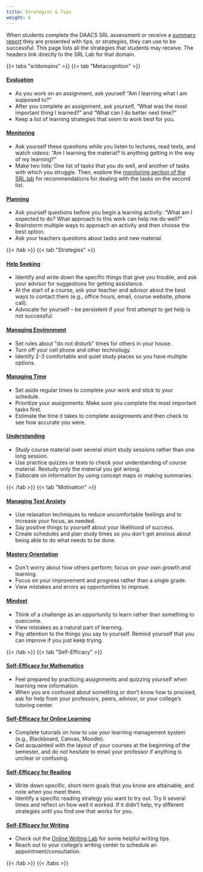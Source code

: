 ```yaml
---
title: Strategies & Tips
weight: 6
---
```


When students complete the DAACS SRL assessment or receive a [summary report](/advisors/summary_reports/) they are presented with tips, or strategies, they can use to be successful. This page lists all the strategies that students may receive. The headers link directly to the SRL Lab for that domain.


{{< tabs "srldomains" >}}
{{< tab "Metacognition" >}}
#### [Evaluation](https://srl.daacs.net/metacognition/evaluate/how-often-do-you-evaluate/)

* As you work on an assignment, ask yourself “Am I learning what I am supposed to?”
* After you complete an assignment, ask yourself, “What was the most important thing I learned?” and “What can I do better next time?”
* Keep a list of learning strategies that seem to work best for you.

#### [Monitoring](https://srl.daacs.net/metacognition/monitor/how-often-do-you-monitor/)

* Ask yourself these questions while you listen to lectures, read texts, and watch videos: “Am I learning the material? Is anything getting in the way of my learning?”
* Make two lists: One list of tasks that you do well, and another of tasks with which you struggle. Then, explore the [monitoring section of the SRL lab](https://srl.daacs.net/metacognition/monitor/how-to-improve-your-monitoring/) for recommendations for dealing with the tasks on the second list.


#### [Planning](https://srl.daacs.net/metacognition/plan/how-often-do-you-plan/)

* Ask yourself questions before you begin a learning activity: “What am I expected to do? What approach to this work can help me do well?”
* Brainstorm multiple ways to approach an activity and then choose the best option.
* Ask your teachers questions about tasks and new material.

{{< /tab >}}
{{< tab "Strategies" >}}
#### [Help Seeking](https://srl.daacs.net/learning-strategies/help-seeking/)

* Identify and write down the specific things that give you trouble, and ask your advisor for suggestions for getting assistance.
* At the start of a course, ask your teacher and advisor about the best ways to contact them (e.g., office hours, email, course website, phone call).
* Advocate for yourself – be persistent if your first attempt to get help is not successful.

#### [Managing Environment](https://srl.daacs.net/learning-strategies/environment-management/)

* Set rules about "do not disturb" times for others in your house.
* Turn off your cell phone and other technology.
* Identify 2-3 comfortable and quiet study places so you have multiple options.

#### [Managing Time](https://srl.daacs.net/learning-strategies/time-management/)

* Set aside regular times to complete your work and stick to your schedule.
* Prioritize your assignments: Make sure you complete the most important tasks first.
* Estimate the time it takes to complete assignments and then check to see how accurate you were.

#### [Understanding](https://srl.daacs.net/learning-strategies/learning-tactics/)

*  Study course material over several short study sessions rather than one long session.
* Use practice quizzes or tests to check your understanding of course material. Restudy only the material you got wrong.
* Elaborate on information by using concept maps or making summaries.

{{< /tab >}}
{{< tab "Motivation" >}}

#### [Managing Test Anxiety](https://srl.daacs.net/motivation/anxiety-levels/)

* Use relaxation techniques to reduce uncomfortable feelings and to increase your focus, as needed.
* Say positive things to yourself about your likelihood of success.
* Create schedules and plan study times so you don't get anxious about being able to do what needs to be done.

#### [Mastery Orientation](https://srl.daacs.net/motivation/mastery-orientation/)

* Don't worry about how others perform; focus on your own growth and learning.
* Focus on your improvement and progress rather than a single grade.
* View mistakes and errors as opportunities to improve.


#### [Mindset](https://srl.daacs.net/motivation/mindset/)

* Think of a challenge as an opportunity to learn rather than something to overcome.
* View mistakes as a natural part of learning.
* Pay attention to the things you say to yourself. Remind yourself that you can improve if you just keep trying.



{{< /tab >}}
{{< tab "Self-Efficacy" >}}
#### [Self-Efficacy for Mathematics](https://srl.daacs.net/motivation/self-efficacy/)

* Feel prepared by practicing assignments and quizzing yourself when learning new information.
* When you are confused about something or don’t know how to proceed, ask for help from your professors, peers, advisor, or your college’s tutoring center.


#### [Self-Efficacy for Online Learning](https://srl.daacs.net/motivation/self-efficacy/)

* Complete tutorials on how to use your learning management system (e.g., Blackboard, Canvas, Moodle).
* Get acquainted with the layout of your courses at the beginning of the semester, and do not hesitate to email your professor if anything is unclear or confusing.


#### [Self-Efficacy for Reading](https://srl.daacs.net/motivation/self-efficacy/)

* Write down specific, short-term goals that you know are attainable, and note when you meet them.
* Identify a specific reading strategy you want to try out. Try it several times and reflect on how well it worked. If it didn’t help, try different strategies until you find one that works for you.


#### [Self-Efficacy for Writing](https://srl.daacs.net/motivation/self-efficacy/)

* Check out the [Online Writing Lab](https://owl.excelsior.edu) for some helpful writing tips.
* Reach out to your college’s writing center to schedule an appointment/consultation.

{{< /tab >}}
{{< /tabs >}}

